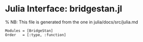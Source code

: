 # Julia Interface: bridgestan.jl

% NB: This file is generated from the one in julia/docs/src/julia.md

```@autodocs
Modules = [BridgeStan]
Order   = [:type, :function]
```
